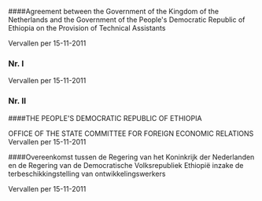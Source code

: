 <meta http-equiv='Content-Type' content='text/html; charset=utf-8' />


####Agreement between the Government of the Kingdom of the Netherlands and the Government of the People's Democratic Republic of Ethiopia on the Provision of Technical Assistants

Vervallen per 15-11-2011 

### Nr.  I  
Vervallen per 15-11-2011 

### Nr.  II  

####THE PEOPLE'S DEMOCRATIC REPUBLIC OF ETHIOPIA

OFFICE OF THE STATE COMMITTEE FOR FOREIGN ECONOMIC RELATIONS 
Vervallen per 15-11-2011 

####Overeenkomst tussen de Regering van het Koninkrijk der Nederlanden en de Regering van de Democratische Volksrepubliek Ethiopië inzake de terbeschikkingstelling van ontwikkelingswerkers

Vervallen per 15-11-2011 

